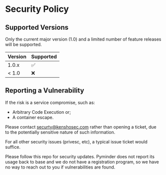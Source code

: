# Security Policy

## Supported Versions
Only the current major version (1.0) and a limited number of feature releases will be supported.

| Version | Supported          |
| ------- | ------------------ |
| 1.0.x   | :white_check_mark: |
| < 1.0   | :x:                |

## Reporting a Vulnerability

If the risk is a service compromise, such as:
- Arbitrary Code Execution or;
- A container escape.

Please contact securty@kenshosec.com rather than opening a ticket, due to the potentially sensitive nature of such information.

For all other security issues (privesc, etc), a typical issue ticket would suffice.

Please follow this repo for security updates. Pyminder does not report its usage back to base and we do not have a registration program, so we have no way to reach out to you if vulnerabilities are found.
